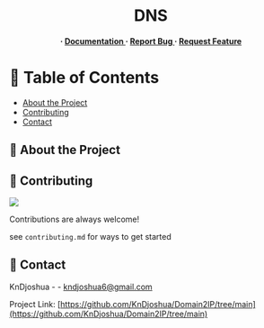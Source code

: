 <div align='center'>

<h1>DNS </h1>
<h4> <span> · </span> <a href="https://github.com/KnDjoshua/Domain2IP/blob/master/README.md"> Documentation </a> <span> · </span> <a href="https://github.com/KnDjoshua/Domain2IP/issues"> Report Bug </a> <span> · </span> <a href="https://github.com/KnDjoshua/Domain2IP/issues"> Request Feature </a> </h4>


</div>

# :notebook_with_decorative_cover: Table of Contents

- [About the Project](#star2-about-the-project)
- [Contributing](#wave-contributing)
- [Contact](#handshake-contact)


## :star2: About the Project

## :wave: Contributing

<a href="https://github.com/KnDjoshua/Domain2IP/tree/main/graphs/contributors"> <img src="https://contrib.rocks/image?repo=Louis3797/awesome-readme-template" /> </a>

Contributions are always welcome!

see `contributing.md` for ways to get started

## :handshake: Contact

KnDjoshua - - kndjoshua6@gmail.com

Project Link: [https://github.com/KnDjoshua/Domain2IP/tree/main](https://github.com/KnDjoshua/Domain2IP/tree/main)
